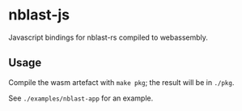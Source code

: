 # nblast-js

Javascript bindings for nblast-rs compiled to webassembly.

## Usage

Compile the wasm artefact with `make pkg`;
the result will be in `./pkg`.

See `./examples/nblast-app` for an example.
